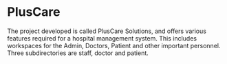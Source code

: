 # PlusCare
The project developed is called PlusCare Solutions, and offers various features required for a hospital management system. This includes workspaces for the Admin, Doctors, Patient and other important personnel.
Three subdirectories are staff, doctor and patient.
